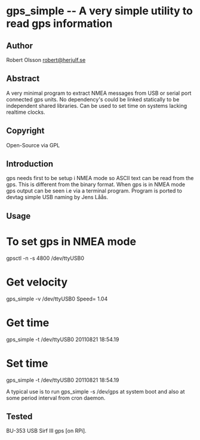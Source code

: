 gps_simple -- A very simple utility to read gps information
===========================================================

Author
-------					
Robert Olsson <robert@herjulf.se>


Abstract
--------
A very minimal program to extract NMEA messages from USB or serial port
connected gps units. No dependency's could be linked statically to be
independent shared libraries. Can be used to set time on systems lacking
realtime clocks.


Copyright
---------
Open-Source via GPL


Introduction
------------
gps needs first to be setup i NMEA mode so ASCII text can be read from the 
gps. This is different from the binary format. When gps is in NMEA mode 
gps output can be seen i.e via a terminal program. Program is ported 
to devtag simple USB naming by Jens Låås.


Usage
------
# To set gps in NMEA mode
gpsctl  -n -s 4800 /dev/ttyUSB0 

# Get velocity
gps_simple -v /dev/ttyUSB0 
Speed=  1.04

# Get time
gps_simple -t /dev/ttyUSB0 
20110821 18:54.19

# Set time
gps_simple -t /dev/ttyUSB0 
20110821 18:54.19


A typical use is to run gps_simple -s /dev/gps at system boot and also at 
some period interval from cron daemon.


Tested
------
BU-353 USB Sirf III gps [on RPi].






